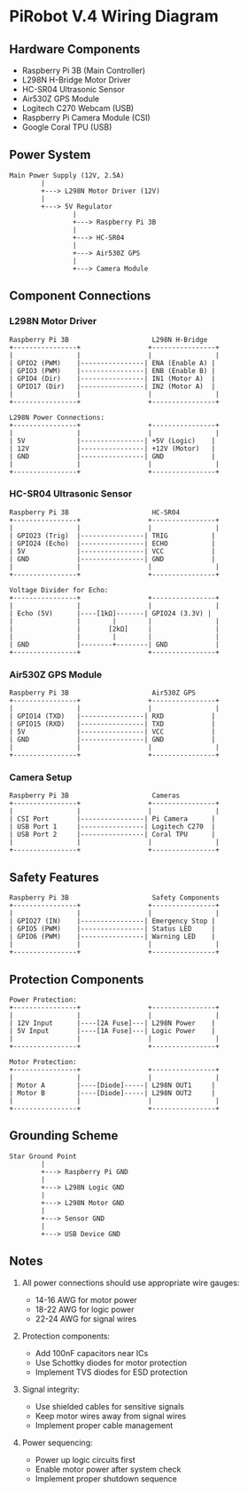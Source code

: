 # PiRobot V.4 Wiring Diagram

## Hardware Components
- Raspberry Pi 3B (Main Controller)
- L298N H-Bridge Motor Driver
- HC-SR04 Ultrasonic Sensor
- Air530Z GPS Module
- Logitech C270 Webcam (USB)
- Raspberry Pi Camera Module (CSI)
- Google Coral TPU (USB)

## Power System
```
Main Power Supply (12V, 2.5A)
        |
        +---> L298N Motor Driver (12V)
        |
        +---> 5V Regulator
                |
                +---> Raspberry Pi 3B
                |
                +---> HC-SR04
                |
                +---> Air530Z GPS
                |
                +---> Camera Module
```

## Component Connections

### L298N Motor Driver
```
Raspberry Pi 3B                     L298N H-Bridge
+----------------+                 +----------------+
|                |                 |                |
| GPIO2 (PWM)    |----------------| ENA (Enable A) |
| GPIO3 (PWM)    |----------------| ENB (Enable B) |
| GPIO4 (Dir)    |----------------| IN1 (Motor A)  |
| GPIO17 (Dir)   |----------------| IN2 (Motor A)  |
|                |                 |                |
+----------------+                 +----------------+

L298N Power Connections:
+----------------+                 +----------------+
|                |                 |                |
| 5V             |----------------| +5V (Logic)    |
| 12V            |----------------| +12V (Motor)   |
| GND            |----------------| GND            |
|                |                 |                |
+----------------+                 +----------------+
```

### HC-SR04 Ultrasonic Sensor
```
Raspberry Pi 3B                     HC-SR04
+----------------+                 +----------------+
|                |                 |                |
| GPIO23 (Trig)  |----------------| TRIG           |
| GPIO24 (Echo)  |----------------| ECHO           |
| 5V             |----------------| VCC            |
| GND            |----------------| GND            |
|                |                 |                |
+----------------+                 +----------------+

Voltage Divider for Echo:
+----------------+                 +----------------+
|                |                 |                |
| Echo (5V)      |----[1kΩ]-------| GPIO24 (3.3V) |
|                |        |        |                |
|                |       [2kΩ]     |                |
|                |        |        |                |
| GND            |--------+--------| GND            |
+----------------+                 +----------------+
```

### Air530Z GPS Module
```
Raspberry Pi 3B                     Air530Z GPS
+----------------+                 +----------------+
|                |                 |                |
| GPIO14 (TXD)   |----------------| RXD            |
| GPIO15 (RXD)   |----------------| TXD            |
| 5V             |----------------| VCC            |
| GND            |----------------| GND            |
|                |                 |                |
+----------------+                 +----------------+
```

### Camera Setup
```
Raspberry Pi 3B                     Cameras
+----------------+                 +----------------+
|                |                 |                |
| CSI Port       |----------------| Pi Camera      |
| USB Port 1     |----------------| Logitech C270  |
| USB Port 2     |----------------| Coral TPU      |
|                |                 |                |
+----------------+                 +----------------+
```

## Safety Features
```
Raspberry Pi 3B                     Safety Components
+----------------+                 +----------------+
|                |                 |                |
| GPIO27 (IN)    |----------------| Emergency Stop |
| GPIO5 (PWM)    |----------------| Status LED     |
| GPIO6 (PWM)    |----------------| Warning LED    |
|                |                 |                |
+----------------+                 +----------------+
```

## Protection Components
```
Power Protection:
+----------------+                 +----------------+
|                |                 |                |
| 12V Input      |----[2A Fuse]---| L298N Power    |
| 5V Input       |----[1A Fuse]---| Logic Power    |
|                |                 |                |
+----------------+                 +----------------+

Motor Protection:
+----------------+                 +----------------+
|                |                 |                |
| Motor A        |----[Diode]-----| L298N OUT1     |
| Motor B        |----[Diode]-----| L298N OUT2     |
|                |                 |                |
+----------------+                 +----------------+
```

## Grounding Scheme
```
Star Ground Point
        |
        +---> Raspberry Pi GND
        |
        +---> L298N Logic GND
        |
        +---> L298N Motor GND
        |
        +---> Sensor GND
        |
        +---> USB Device GND
```

## Notes
1. All power connections should use appropriate wire gauges:
   - 14-16 AWG for motor power
   - 18-22 AWG for logic power
   - 22-24 AWG for signal wires

2. Protection components:
   - Add 100nF capacitors near ICs
   - Use Schottky diodes for motor protection
   - Implement TVS diodes for ESD protection

3. Signal integrity:
   - Use shielded cables for sensitive signals
   - Keep motor wires away from signal wires
   - Implement proper cable management

4. Power sequencing:
   - Power up logic circuits first
   - Enable motor power after system check
   - Implement proper shutdown sequence 